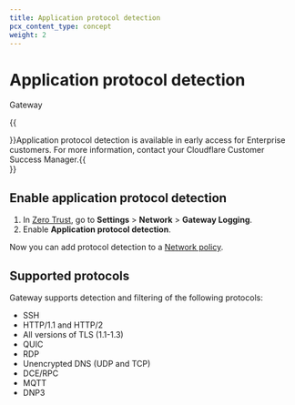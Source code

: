 ```yaml
---
title: Application protocol detection
pcx_content_type: concept
weight: 2
---
```


# Application protocol detection

Gateway

{{<Aside header="Availability">}}Application protocol detection is available in early access for Enterprise customers. For more information, contact your Cloudflare Customer Success Manager.{{</Aside>}}

## Enable application protocol detection

1. In [Zero Trust](https://one.dash.cloudflare.com/), go to **Settings** > **Network** > **Gateway Logging**.
2. Enable **Application protocol detection**.

Now you can add protocol detection to a [Network policy](/cloudflare-one/policies/gateway/network-policies/#protocol-detection).

## Supported protocols

Gateway supports detection and filtering of the following protocols:

- SSH
- HTTP/1.1 and HTTP/2
- All versions of TLS (1.1-1.3)
- QUIC
- RDP
- Unencrypted DNS (UDP and TCP)
- DCE/RPC
- MQTT
- DNP3

